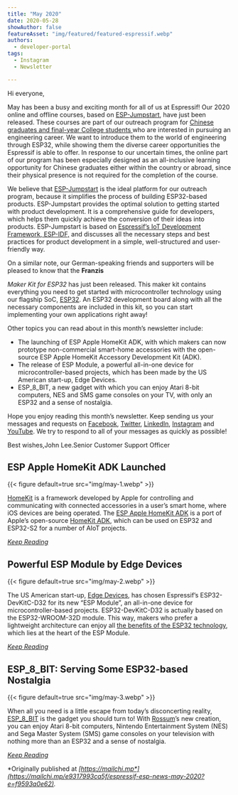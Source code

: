 ```yaml
---
title: "May 2020"
date: 2020-05-28
showAuthor: false
featureAsset: "img/featured/featured-espressif.webp"
authors:
  - developer-portal
tags:
  - Instagram
  - Newsletter

---
```

Hi everyone,

May has been a busy and exciting month for all of us at Espressif! Our 2020 online and offline courses, based on [ESP-Jumpstart](https://www.espressif.com/en/news/ESP_Jumpstart), have just been released. These courses are part of our outreach program for [Chinese graduates and final-year College students ](https://mp.weixin.qq.com/s/6D_JKP0AX-dWZDvMzV6Hug)who are interested in pursuing an engineering career. We want to introduce them to the world of engineering through ESP32, while showing them the diverse career opportunities the Espressif is able to offer. In response to our uncertain times, the online part of our program has been especially designed as an all-inclusive learning opportunity for Chinese graduates either within the country or abroad, since their physical presence is not required for the completion of the course.

We believe that [ESP-Jumpstart](https://docs.espressif.com/projects/esp-jumpstart/en/latest/introduction.html) is the ideal platform for our outreach program, because it simplifies the process of building ESP32-based products. ESP-Jumpstart provides the optimal solution to getting started with product development. It is a comprehensive guide for developers, which helps them quickly achieve the conversion of their ideas into products. ESP-Jumpstart is based on [Espressif’s IoT Development Framework, ESP-IDF,](https://github.com/espressif/esp-idf) and discusses all the necessary steps and best practices for product development in a simple, well-structured and user-friendly way.

On a similar note, our German-speaking friends and supporters will be pleased to know that the **Franzis**

*Maker Kit for ESP32* has just been released. This maker kit contains everything you need to get started with microcontroller technology using our flagship SoC, [ESP32](https://www.espressif.com/en/products/socs/esp32/overview). An ESP32 development board along with all the necessary components are included in this kit, so you can start implementing your own applications right away!

Other topics you can read about in this month’s newsletter include:

- The launching of ESP Apple HomeKit ADK, with which makers can now prototype non-commercial smart-home accessories with the open-source ESP Apple HomeKit Accessory Development Kit (ADK).
- The release of ESP Module, a powerful all-in-one device for microcontroller-based projects, which has been made by the US American start-up, Edge Devices.
- ESP_8_BIT, a new gadget with which you can enjoy Atari 8-bit computers, NES and SMS game consoles on your TV, with only an ESP32 and a sense of nostalgia.

Hope you enjoy reading this month’s newsletter. Keep sending us your messages and requests on [Facebook](https://www.facebook.com/espressif/), [Twitter](https://twitter.com/EspressifSystem), [LinkedIn](https://www.linkedin.com/company/espressif-systems/), [Instagram](https://www.instagram.com/espressif_systems/) and [YouTube](https://www.youtube.com/channel/UCDBWNF7CJ2U5eLGT7o3rKog). We try to respond to all of your messages as quickly as possible!

Best wishes,John Lee.Senior Customer Support Officer

## ESP Apple HomeKit ADK Launched

{{< figure
    default=true
    src="img/may-1.webp"
    >}}

[HomeKit](https://developer.apple.com/homekit/) is a framework developed by Apple for controlling and communicating with connected accessories in a userʼs smart home, where iOS devices are being operated. The [ESP Apple HomeKit ADK](https://github.com/espressif/esp-apple-homekit-adk) is a port of Apple’s open-source [HomeKit ADK](https://github.com/apple/HomeKitADK), which can be used on ESP32 and ESP32-S2 for a number of AIoT projects.

[*Keep Reading*](https://www.espressif.com/en/news/ESP_Apple_HomeKit_ADK)

## Powerful ESP Module by Edge Devices

{{< figure
    default=true
    src="img/may-2.webp"
    >}}

The US American start-up, [Edge Devices](https://edgedevices.io/), has chosen Espressif’s ESP32-DevKitC-D32 for its new “ESP Module”, an all-in-one device for microcontroller-based projects. ESP32-DevKitC-D32 is actually based on the ESP32-WROOM-32D module. This way, makers who prefer a lightweight architecture can enjoy all [the benefits of the ESP32 technology](https://www.espressif.com/en/products/socs/esp32/overview), which lies at the heart of the ESP Module.

[*Keep Reading*](https://www.espressif.com/en/news/ESP_Module)

## ESP_8_BIT: Serving Some ESP32-based Nostalgia

{{< figure
    default=true
    src="img/may-3.webp"
    >}}

When all you need is a little escape from today’s disconcerting reality, [ESP_8_BIT](https://esp32.com/viewtopic.php?f=2&t=15565&p=59571#p59571) is the gadget you should turn to! With [Rossum](https://github.com/rossumur)’s new creation, you can enjoy Atari 8-bit computers, Nintendo Entertainment System (NES) and Sega Master System (SMS) game consoles on your television with nothing more than an ESP32 and a sense of nostalgia.

[*Keep Reading*](https://www.espressif.com/en/news/ESP_8_BIT)

*Originally published at *[*https://mailchi.mp*](https://mailchi.mp/e9317993ca5f/espressif-esp-news-may-2020?e=f9593a0e62)*.*
